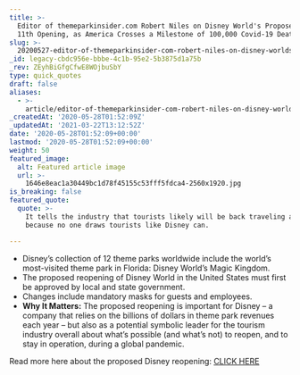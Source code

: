 ```yaml
---
title: >-
  Editor of themeparkinsider.com Robert Niles on Disney World's Proposed July
  11th Opening, as America Crosses a Milestone of 100,000 Covid-19 Deaths.
slug: >-
  20200527-editor-of-themeparkinsider-com-robert-niles-on-disney-worlds-proposed-july-11th-opening-as-america-crosses-a-milestone-of-100000-covid-19-deaths
_id: legacy-cbdc956e-bbbe-4c1b-95e2-5b3875d1a75b
_rev: ZEyhBiGfgCfwE8WOjbuSbY
type: quick_quotes
draft: false
aliases:
  - >-
    article/editor-of-themeparkinsider-com-robert-niles-on-disney-worlds-proposed-july-11th-opening-as-america-crosses-a-milestone-of-100000-covid-19-deaths/
_createdAt: '2020-05-28T01:52:09Z'
_updatedAt: '2021-03-22T13:12:52Z'
date: '2020-05-28T01:52:09+00:00'
lastmod: '2020-05-28T01:52:09+00:00'
weight: 50
featured_image:
  alt: Featured article image
  url: >-
    1646e8eac1a30449bc1d78f45155c53fff5fdca4-2560x1920.jpg
is_breaking: false
featured_quote:
  quote: >-
    It tells the industry that tourists likely will be back traveling again soon
    because no one draws tourists like Disney can.

---
```

* Disney’s collection of 12 theme parks worldwide include the world’s most-visited theme park in Florida: Disney World’s Magic Kingdom.
* The proposed reopening of Disney World in the United States must first be approved by local and state government.
* Changes include mandatory masks for guests and employees.
* **Why It Matters:** The proposed reopening is important for Disney – a company that relies on the billions of dollars in theme park revenues each year – but also as a potential symbolic leader for the tourism industry overall about what’s possible (and what’s not) to reopen, and to stay in operation, during a global pandemic.

Read more here about the proposed Disney reopening: [CLICK HERE](https://www.cnn.com/2020/05/27/media/disney-world-open-coronavirus/index.html)